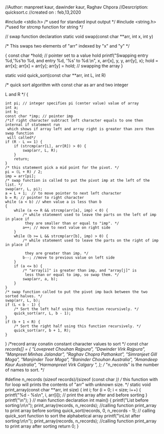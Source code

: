 //Author: manpreet kaur, dawinder kaur, Raghav Chpora
//Desrcription: quicksort.c
//created on : feb,13,2020

#include <stdio.h> /* used for standard input output */
#include <string.h> /*used for strcmp function for string */

// swap function declaration
static void swap(const char **arr, int x, int y)

/* This swaps two elements of &quot;arr&quot; indexed by "x" and "y" */

{
	const char *hold; // pointer set to a value hold
	printf("Swapping entry %d,'%s'to %d, and entry %d, '%s' to %d.\n", x,
			arr[x], y, y, arr[y], x);
	hold = arr[x];
	arr[x] = arr[y];
	arr[y] = hold; // swapping the array
}

static void quick_sort(const char **arr, int L, int R)

/* quick sort algorithm with const char as arr and two integer

 L and R */
{

	int pi; // integer specifies pi (center value) value of array
	int a;
	int b;
	const char *imp; // pointer imp
	/*if right character subtract left character equals to one then internal if statement run
	 which shows if array left and array right is greater than zero then swap function
	 will called*/
	if (R - L == 1) {
		if (strcmp(arr[L], arr[R]) > 0) {
			swap(arr, L, R);
		}
		return;
	}
	/* this statement pick a mid point for the pivot. */
	pi = (L + R) / 2;
	imp = arr[pi];
	/* swap function is called to put the pivot imp at the left of the list. */
	swap(arr, L, pi);
	a = L + 1;  // to move pointer to next left character
	b = R; // pointer to right character
	while (a < b) // when value a is less than b
	{
		while (a <= R && strcmp(arr[a], imp) < 0) {
			/* while statement used to leave the parts on the left of imp in place if
			 they are smaller than or equal to "imp". */
			a++; // move to next value on right side
		}
		while (b >= L && strcmp(arr[b], imp) > 0) {
			/* while statement used to leave the parts on the right of imp in place if

			 they are greater than imp. */
			b--; //move to previous value on left side
		}
		if (a <= b) {
			/* "array[i]" is greater than imp, and "array[j]" is
			 less than or equal to imp, so swap them. */
			swap(arr, a, b);
		}
	}
	/* swap function called to put the pivot imp back between the two sorted halves. */
	swap(arr, L, b);
	if (L < b - 1) {
		/* Sort the left half using this function recursively. */
		quick_sort(arr, L, b - 1);
	}
	if (b + 1 < R) {
		/* Sort the right half using this function recursively. */
		quick_sort(arr, b + 1, R);
	}
}
/*record array conatin constant character values to sort */
const char *records[] = { "Lovepreet Chouhan Rajpura", "Dawinder Virk Rajpura",
		"Manpreet Minhas Jalandar", "Raghav Chopra Pathankot",
		"Simranjeet Gill Moga", "Manjinder Toor Moga",
		"Baninder Chouhan Australia", "Amandeep Kaur Australia",
		"Harmanpreet Virk Calgary ", };
/* "n_records" is the number of names to sort. */

#define n_records (sizeof records)/(sizeof (const char *))
/* this function with for loop will prints the contents of "arr" with unknown size. */
static void print_array(const char **arr, int size) {
	int i;
	for (i = 0; i < size; i++) {
		printf("%d - %s\n", i, arr[i]);
// print the array after and before sorting
	}
	printf("\n");
}
// main function declaration
int main() {
	printf("List before sorting:\n\n");
	print_array(records, n_records);
//calling function print_array to print array before sorting
	quick_sort(records, 0, n_records - 1);
// calling quick_sort function to sort the alphabetical array
	printf("\nList after sorting:\n\n");
	print_array(records, n_records);
//calling function print_array to print array after sorting
	return 0;
}
